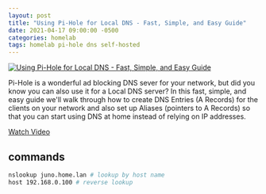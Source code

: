 ```yaml
---
layout: post
title: "Using Pi-Hole for Local DNS - Fast, Simple, and Easy Guide"
date: 2021-04-17 09:00:00 -0500
categories: homelab
tags: homelab pi-hole dns self-hosted
---
```


[![Using Pi-Hole for Local DNS - Fast, Simple, and Easy Guide](https://img.youtube.com/vi/kKsHo6r4_rc/0.jpg)](https://www.youtube.com/watch?v=kKsHo6r4_rc "Using Pi-Hole for Local DNS - Fast, Simple, and Easy Guide")

Pi-Hole is a wonderful ad blocking DNS sever for your network, but did you know you can also use it for a Local DNS server? In this fast, simple, and easy guide we'll walk through how to create DNS Entries (A Records) for the clients on your network and also set up Aliases (pointers to A Records) so that you can start using DNS at home instead of relying on IP addresses.

[Watch Video](https://www.youtube.com/watch?v=kKsHo6r4_rc)

## commands

```bash
nslookup juno.home.lan # lookup by host name
host 192.168.0.100 # reverse lookup
```

